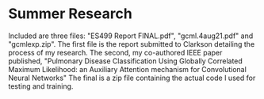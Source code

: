 # Summer Research
Included are three files: "ES499 Report FINAL.pdf", "gcml.4aug21.pdf" and "gcmlexp.zip".
The first file is the report submitted to Clarkson detailing the process of my research.
The second, my co-authored IEEE paper published, 
"Pulmonary Disease Classification Using Globally Correlated Maximum Likelihood: an Auxiliary Attention mechanism for Convolutional Neural Networks"
The final is a zip file containing the actual code I used for testing and training.
